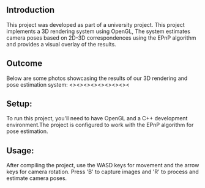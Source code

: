 ## Introduction 
This project was developed as part of a university project.
This project implements a 3D rendering system using OpenGL, The system estimates camera poses based on 2D-3D correspondences using the EPnP algorithm and provides a visual overlay of the results.


## Outcome
Below are some photos showcasing the results of our 3D rendering and pose estimation system:
 <><><><><><><><><

## Setup:
To run this project, you'll need to have OpenGL and a C++ development environment.The project is configured to work with the EPnP algorithm for pose estimation.

## Usage:
After compiling the project, use the WASD keys for movement and the arrow keys for camera rotation. Press 'B' to capture images and 'R' to process and estimate camera poses.
